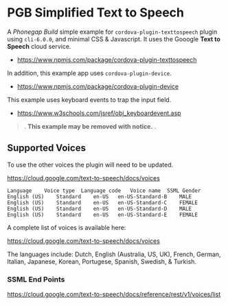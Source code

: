 # PGB Simplified Text to Speech

A *Phonegap Build* simple example for `cordova-plugin-texttospeech` plugin using `cli-6.0.0`, and minimal CSS & Javascript. It uses the Gooogle **Text to Speech** cloud service.

* https://www.npmjs.com/package/cordova-plugin-texttospeech

In addition, this example app uses `cordova-plugin-device`.

* https://www.npmjs.com/package/cordova-plugin-device

This example uses keyboard events to trap the input field.

* https://www.w3schools.com/jsref/obj_keyboardevent.asp

> .
> **This example may be removed with notice.**
> .

## Supported Voices

To use the other voices the plugin will need to be updated.

https://cloud.google.com/text-to-speech/docs/voices

```
Language 	Voice type 	Language code 	Voice name 	SSML Gender
English (US) 	Standard 	en-US 	en-US-Standard-B 	MALE
English (US) 	Standard 	en-US 	en-US-Standard-C 	FEMALE
English (US) 	Standard 	en-US 	en-US-Standard-D 	MALE
English (US) 	Standard 	en-US 	en-US-Standard-E 	FEMALE
```

A complete list of voices is available here:

https://cloud.google.com/text-to-speech/docs/voices

The languages include: Dutch, English (Australia, US, UK), French, German, Italian, Japanese, Korean, Portugese, Spanish, Swedish, & Turkish. 

### SSML End Points

https://cloud.google.com/text-to-speech/docs/reference/rest/v1/voices/list
